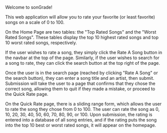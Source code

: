 Welcome to sonGrade!

This web application will allow you to rate your favorite (or least favorite)
songs on a scale of 0 to 100.

On the Home Page are two tables: the "Top Rated Songs" and the "Worst Rated
Songs". These tables display the top 10 highest rated songs and top 10 worst
rated songs, respectively.

If the user wishes to rate a song, they simply click the Rate A Song button
in the navbar at the top of the page. Similarly, if the user wishes to search
for a song to rate, they can click the search button at the top right of the
page.

Once the user is in the search page (reached by clicking "Rate A Song" or the
search button), they can enter a song title and an artist, then submit.
Submission will take the user to a page that confirms that they chose the
correct song, allowing them to quit if they made a mistake, or proceed
to the Quick Rate page.

On the Quick Rate page, there is a sliding range form, which allows the user
to rate the song they chose from 0 to 100. The user can rate the song as 0,
10, 20, 30, 40, 50, 60, 70, 80, 90, or 100. Upon submission, the rating is
entered into a database of all song entries, and if the rating puts the song
into the top 10 best or worst rated songs, it will appear on the homepage.
